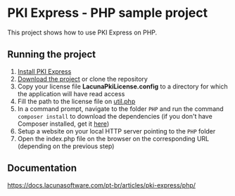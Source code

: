 # PKI Express - PHP sample project

This project shows how to use PKI Express on PHP.

## Running the project

1. [Install PKI Express](https://docs.lacunasoftware.com/articles/pki-express/setup/)
1. [Download the project](https://github.com/LacunaSoftware/RestPkiSamples/archive/master.zip) or clone the repository
1. Copy your license file **LacunaPkiLicense.config** to a directory for which the application will have read access
1. Fill the path to the license file on [util.php](util.php)
1. In a command prompt, navigate to the folder `PHP` and run the command `composer install` to download the dependencies
   (if you don't have Composer installed, get it [here](https://getcomposer.org/))
1. Setup a website on your local HTTP server pointing to the `PHP` folder
1. Open the index.php file on the browser on the corresponding URL (depending on the previous step)

## Documentation

https://docs.lacunasoftware.com/pt-br/articles/pki-express/php/
